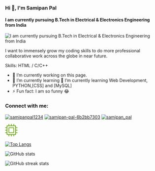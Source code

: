 ### Hi  👋, I'm Samipan Pal 
#### I am currently pursuing B.Tech in Electrical & Electronics Engineering from India
![I am currently pursuing B.Tech in Electrical & Electronics Engineering from India](https://arturssmirnovs.github.io/github-profile-readme-generator/images/banner.png)

I want to immensely grow my coding skills to do more professional collaborative work across the globe in near future.

Skills: HTML / C/C++

- 🔭 I’m currently working on this page. 
- 🌱 I’m currently learning 🌱 I’m currently learning Web Development, PYTHON,[CSS] and [MySQL] 
- ⚡ Fun fact: I am so funny 😂 


<h3 align="left">Connect with me:</h3>
<p align="left">
<a href="https://twitter.com/samipanpal1234" target="blank"><img align="center" src="https://raw.githubusercontent.com/rahuldkjain/github-profile-readme-generator/master/src/images/icons/Social/twitter.svg" alt="samipanpal1234" height="30" width="40" /></a>
<a href="https://linkedin.com/in/samipan-pal-6b2bb7303" target="blank"><img align="center" src="https://raw.githubusercontent.com/rahuldkjain/github-profile-readme-generator/master/src/images/icons/Social/linked-in-alt.svg" alt="samipan-pal-6b2bb7303" height="30" width="40" /></a>
<a href="https://www.leetcode.com/samipan_pal" target="blank"><img align="center" src="https://raw.githubusercontent.com/rahuldkjain/github-profile-readme-generator/master/src/images/icons/Social/leet-code.svg" alt="samipan_pal" height="30" width="40" /></a>
</p>

<a href='https://docs.github.com/en/developers'><img src='https://raw.githubusercontent.com/acervenky/animated-github-badges/master/assets/devbadge.gif' width='40' height='40'></a> 

[![Top Langs](https://github-readme-stats.vercel.app/api/top-langs/?username=samipanpal)](https://github.com/anuraghazra/github-readme-stats)

![GitHub stats](https://github-readme-stats.vercel.app/api?username=samipanpal&show_icons=true&count_private=true)  

![GitHub streak stats](https://streak-stats.demolab.com/?user=samipanpal)  

